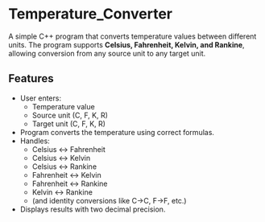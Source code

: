 # Temperature_Converter
A simple C++ program that converts temperature values between different units.   The program supports **Celsius, Fahrenheit, Kelvin, and Rankine**, allowing conversion from any source unit to any target unit.
## Features
- User enters:
  - Temperature value
  - Source unit (C, F, K, R)
  - Target unit (C, F, K, R)
- Program converts the temperature using correct formulas.
- Handles:
  - Celsius ↔ Fahrenheit
  - Celsius ↔ Kelvin
  - Celsius ↔ Rankine
  - Fahrenheit ↔ Kelvin
  - Fahrenheit ↔ Rankine
  - Kelvin ↔ Rankine
  - (and identity conversions like C→C, F→F, etc.)
- Displays results with two decimal precision.
